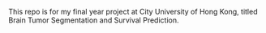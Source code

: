 This repo is for my final year project at City University of Hong Kong, titled Brain Tumor Segmentation and Survival Prediction.
